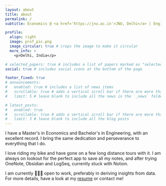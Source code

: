 ```yaml
---
layout: about
title: about
permalink: /
subtitle: Economics @ <a href='https://jnu.ac.in'>JNU, Delhi</a> | Engineering @ <a href='https://vnit.ac.in/'>VNIT, Nagpur </a>

profile:
  align: right
  image: prof_pic.png
  image_circular: true # crops the image to make it circular
  more_info: >
    <p>Delhi, India</p>

# selected_papers: true # includes a list of papers marked as "selected={true}"
social: true # includes social icons at the bottom of the page

footer_fixed: true
# announcements:
#   enabled: true # includes a list of news items
#   scrollable: true # adds a vertical scroll bar if there are more than 3 news items
#   limit: 5 # leave blank to include all the news in the `_news` folder

# latest_posts:
#   enabled: true
#   scrollable: true # adds a vertical scroll bar if there are more than 3 new posts items
#   limit: 3 # leave blank to include all the blog posts
---
```


I have a Master's in Economics and Bachelor's in Engineering, with an excellent record. I bring the same dedication and perseverance to everything that I do.

I love riding my bike and have gone on a few long distance tours with it. I am always on lookout for the perfect app to save all my notes, and after trying OneNote, Obsidian and LogSeq, currently stuck with Notion.

I am currently 👨🏻‍💻 open to work, preferably in deriving insights from data. For more details, have a look at my <a href='cv'>resume</a> or contact me!
